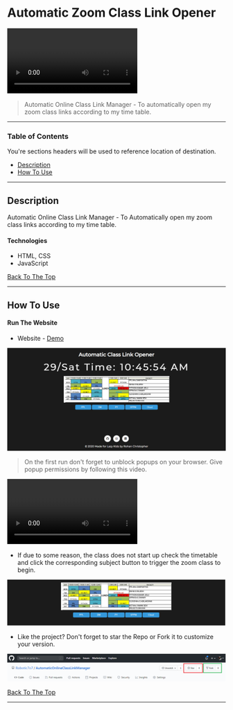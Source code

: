 # Automatic Zoom Class Link Opener

![Project Image](./assets/demo.mp4)

> Automatic Online Class Link Manager - To automatically open my zoom class links according to my time table.

---

### Table of Contents

You're sections headers will be used to reference location of destination.

- [Description](#description)
- [How To Use](#how-to-use)

---

## Description

Automatic Online Class Link Manager - To Automatically open my zoom class links according to my time table.

#### Technologies

- HTML, CSS
- JavaScript

[Back To The Top](#read-me-template)

---

## How To Use

#### Run The Website

- Website - [Demo](https://robotic7o7.github.io/AutomaticOnlineClassLinkManager/index.html)

![Project Image](./assets/Pic1.png)

> On the first run don't forget to unblock popups on your browser. Give popup permissions by following this video.

![Project Image](./assets/popupblocked.mp4)

- If due to some reason, the class does not start up check the timetable and click the corresponding subject button to trigger the zoom class to begin.

![Project Image](./assets/buttons.png)

- Like the project? Don't forget to star the Repo or Fork it to customize your version.

![Project Image](./assets/Use.png)

[Back To The Top](#read-me-template)

---
